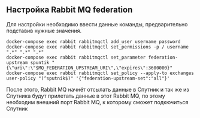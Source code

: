 ## Настройка Rabbit MQ federation

Для настройки необходимо ввести данные команды, предварительно подставив нужные значения.
```
docker-compose exec rabbit rabbitmqctl add_user username password
docker-compose exec rabbit rabbitmqctl set_permissions -p / username ".*" ".*" ".*"
docker-compose exec rabbit rabbitmqctl set_parameter federation-upstream spuntik "{\"uri\":\"$MQ_FEDERATION_UPSTREAM_URI\",\"expires\":3600000}"
docker-compose exec rabbit rabbitmqctl set_policy --apply-to exchanges user-policy "(^sputnik$)" '{"federation-upstream-set":"all"}'
```

После этого, Rabbit MQ начнёт отсылать данные в Спутник и так же из Спутника будут прилетать данные в этот Rabbit MQ, по этому необходим внешний порт Rabbit MQ, к которому сможет подкючиться Спутник
